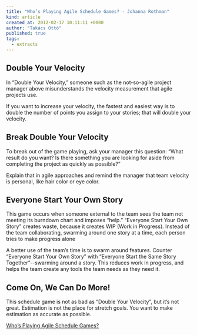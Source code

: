 ```yaml
---
title: "Who’s Playing Agile Schedule Games? - Johanna Rothman"
kind: article
created_at: 2012-02-17 10:11:11 +0000
author: "Takács Ottó"
published: true
tags: 
  - extracts
---
```

## Double Your Velocity

In “Double Your Velocity,” someone such as the not-so-agile project manager above misunderstands the velocity measurement that agile projects use.

If you want to increase your velocity, the fastest and easiest way is to double the number of points you assign to your stories; that will double your velocity. 

## Break Double Your Velocity

To break out of the game playing, ask your manager this question: “What result do you want? Is there something you are looking for aside from completing the project as quickly as possible?”

Explain that in agile approaches and
 remind the manager that team velocity is personal, like hair color or eye color. 


## Everyone Start Your Own Story
This game occurs when someone external to the team sees the team not meeting its burndown chart and imposes “help.”
“Everyone Start Your Own Story” creates waste, because it creates WIP (Work in Progress).
 Instead of the team collaborating, swarming around one story at a time, each person tries to make progress alone

A better use of the team’s time is to swarm around features. Counter “Everyone Start Your Own Story” with “Everyone Start the Same Story Together”--swarming around a story. This reduces work in progress, and helps the team create any tools the team needs as they need it.

## Come On, We Can Do More!

This schedule game is not as bad as “Double Your Velocity”, but it’s not great. Estimation is not the place for stretch goals. You want to make estimation as accurate as possible.

[Who’s Playing Agile Schedule Games?](http://www.gantthead.com/article.cfm?ID=269499)

<div class='old-comments'></div>